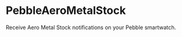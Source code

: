 PebbleAeroMetalStock
====================

Receive Aero Metal Stock notifications on your Pebble smartwatch.
